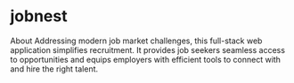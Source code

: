 # jobnest
About Addressing modern job market challenges, this full-stack web application simplifies recruitment. It provides job seekers seamless access to opportunities and equips employers with efficient tools to connect with and hire the right talent.
